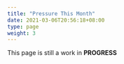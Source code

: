 ```yaml
---
title: "Pressure This Month"
date: 2021-03-06T20:56:18+08:00
type: page
weight: 3
---
```


This page is still a work in **PROGRESS**
